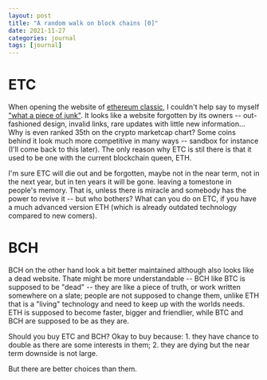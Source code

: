 ```yaml
---
layout: post
title: "A random walk on block chains [0]"
date: 2021-11-27
categories: journal
tags: [journal]
---
```


# ETC

When opening the website of [ethereum classic](https://ethereumclassic.org/), I couldn't help say to myself ["what a piece of junk"](https://youtu.be/Mrx24jofi0w). It looks like a website forgotten by its owners -- out-fashioned design, invalid links, rare updates with little new information... Why is even ranked 35th on the crypto marketcap chart? Some coins behind it look much more competitive in many ways -- sandbox for instance (I'll come back to this later). The only reason why ETC is stil there is that it used to be one with the current blockchain queen, ETH.

I'm sure ETC will die out and be forgotten, maybe not in the near term, not in the next year, but in ten years it will be gone. leaving a tomestone in people's memory. That is, unless there is miracle and somebody has the power to revive it -- but who bothers? What can you do on ETC, if you have a much advanced version ETH (which is already outdated technology compared to new comers).

# BCH

BCH on the other hand look a bit better maintained although also looks like a dead website. Thate might be more understandable -- BCH like BTC is supposed to be "dead" -- they are like a piece of truth, or work written somewhere on a slate; people are not supposed to change them, unlike ETH that is a "living" technology and need to keep up with the worlds needs. ETH is supposed to become faster, bigger and friendlier, while BTC and BCH are supposed to be as they are.

Should you buy ETC and BCH? Okay to buy because: 1. they have chance to double as there are some interests in them; 2. they are dying but the near term downside is not large. 

But there are better choices than them.
